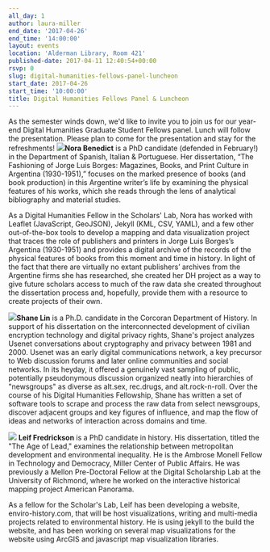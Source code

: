 ```yaml
---
all_day: 1
author: laura-miller
end_date: '2017-04-26'
end_time: '14:00:00'
layout: events
location: 'Alderman Library, Room 421'
published-date: 2017-04-11 12:40:54+00:00
rsvp: 0
slug: digital-humanities-fellows-panel-luncheon
start_date: 2017-04-26
start_time: '10:00:00'
title: Digital Humanities Fellows Panel & Luncheon
---
```


As the semester winds down, we'd like to invite you to join us for our year-end Digital Humanities Graduate Student Fellows panel. Lunch will follow the presentation. Please plan to come for the presentation and stay for the refreshments!
![](https://gallery.mailchimp.com/3ac105f4d87dddbd34542ab41/images/69f6afbd-6b29-406b-b849-32f559585ee3.jpeg)**Nora Benedict** is a PhD candidate (defended in February!) in the Department of Spanish, Italian & Portuguese. Her dissertation, “The Fashioning of Jorge Luis Borges: Magazines, Books, and Print Culture in Argentina (1930-1951),” focuses on the marked presence of books (and book production) in this Argentine writer’s life by examining the physical features of his works, which she reads through the lens of analytical bibliography and material studies.

As a Digital Humanities Fellow in the Scholars' Lab, Nora has worked with Leaflet (JavaScript, GeoJSON), Jekyll (KML, CSV, YAML), and a few other out-of-the-box tools to develop a mapping and data visualization project that traces the role of publishers and printers in Jorge Luis Borges’s Argentina (1930-1951) and provides a digital archive of the records of the physical features of books from this moment and time in history. In light of the fact that there are virtually no extant publishers’ archives from the Argentine firms she has researched, she created her DH project as a way to give future scholars access to much of the raw data she created throughout the dissertation process and, hopefully, provide them with a resource to create projects of their own.

![](https://gallery.mailchimp.com/3ac105f4d87dddbd34542ab41/images/9eb0a2d7-ba81-493a-a5be-d0511e4d40af.jpeg)**Shane Lin** is a Ph.D. candidate in the Corcoran Department of History. In support of his dissertation on the interconnected development of civilian encryption technology and digital privacy rights, Shane's project analyzes Usenet conversations about cryptography and privacy between 1981 and 2000. Usenet was an early digital communications network, a key precursor to Web discussion forums and later online communities and social networks. In its heyday, it offered a genuinely vast sampling of public, potentially pseudonymous discussion organized neatly into hierarchies of "newsgroups" as diverse as alt.sex, rec.drugs, and alt.rock-n-roll. Over the course of his Digital Humanities Fellowship, Shane has written a set of software tools to scrape and process the raw data from select newsgroups, discover adjacent groups and key figures of influence, and map the flow of ideas and networks of interaction across domains and time.

![](https://gallery.mailchimp.com/3ac105f4d87dddbd34542ab41/images/6d38bf8a-8c9e-4526-b95f-c4084c2601cf.jpeg)
**Leif Fredrickson** is a PhD candidate in history. His dissertation, titled the "The Age of Lead," examines the relationship between metropolitan development and environmental inequality. He is the Ambrose Monell Fellow in Technology and Democracy, Miller Center of Public Affairs. He was previously a Mellon Pre-Doctoral Fellow at the Digital Scholarship Lab at the University of Richmond, where he worked on the interactive historical mapping project American Panorama.

As a fellow for the Scholar's Lab, Leif has been developing a website, enviro-history.com, that will be host visualizations, writing and multi-media projects related to environmental history. He is using jekyll to the build the website, and has been working on several map visualizations for the website using ArcGIS and javascript map visualization libraries.


